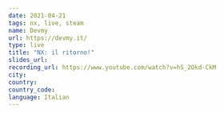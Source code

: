 ```yaml
---
date: 2021-04-21
tags: nx, live, steam
name: Devmy
url: https://devmy.it/
type: live
title: "NX: il ritorno!"
slides_url:
recording_url: https://www.youtube.com/watch?v=hS_2Okd-CkM
city:
country:
country_code:
language: Italian
---
```

